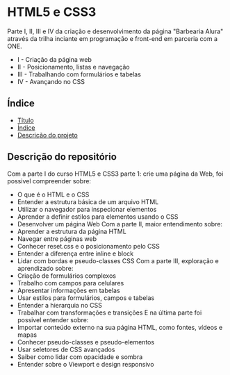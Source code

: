 # HTML5 e CSS3
Parte I, II, III e IV da criação e desenvolvimento da página "Barbearia Alura" através da trilha inciante em programação e front-end em parceria com a ONE.
- I - Criação da página web
- II - Posicionamento, listas e navegação
- III - Trabalhando com formulários e tabelas
- IV - Avançando no CSS
## Índice

* [Título](#html5-e-css3)
* [Índice](#índice)
* [Descrição do projeto](#Descrição-do-projeto)

## Descrição do repositório
Com a parte I do curso HTML5 e CSS3 parte 1: crie uma página da Web, foi possivel compreender sobre:
- O que é o HTML e o CSS
- Entender a estrutura básica de um arquivo HTML
- Utilizar o navegador para inspecionar elementos
- Aprender a definir estilos para elementos usando o CSS
- Desenvolver um página Web
Com a parte II, maior entendimento sobre:
- Aprender a estrutura da página HTML
- Navegar entre páginas web
- Conhecer reset.css e o posicionamento pelo CSS
- Entender a diferença entre inline e block
- Lidar com bordas e pseudo-classes CSS
Com a parte III, exploração e aprendizado sobre:
- Criação de  formulários complexos
- Trabalho com campos para celulares
- Apresentar informações em tabelas
- Usar estilos para formulários, campos e tabelas
- Entender a hierarquia no CSS
- Trabalhar com transformações e transições
E na última parte foi possivel entender sobre:
- Importar conteúdo externo na sua página HTML, como fontes, vídeos e mapas
- Conhecer pseudo-classes e pseudo-elementos
- Usar seletores de CSS avançados
- Saiber como lidar com opacidade e sombra
- Entender sobre o Viewport e design responsivo

